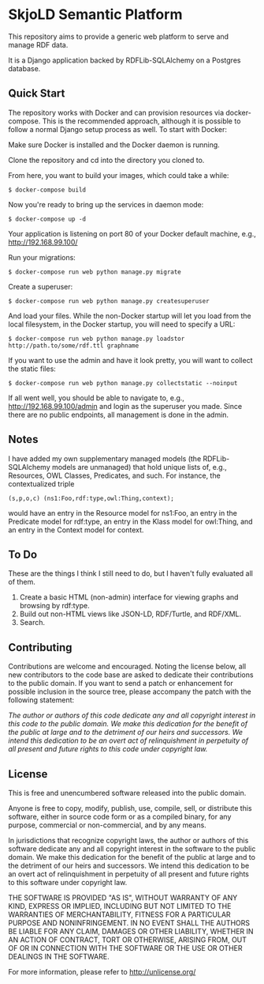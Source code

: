 SkjoLD Semantic Platform
========================

This repository aims to provide a generic web platform to serve and manage RDF data. 

It is a Django application backed by RDFLib-SQLAlchemy on a Postgres database.

Quick Start
-----------

The repository works with Docker and can provision resources via docker-compose. This is the recommended approach, although it is possible to follow a normal Django setup process as well. To start with Docker:

Make sure Docker is installed and the Docker daemon is running. 

Clone the repository and cd into the directory you cloned to.

From here, you want to build your images, which could take a while:

    $ docker-compose build

Now you're ready to bring up the services in daemon mode:

    $ docker-compose up -d

Your application is listening on port 80 of your Docker default machine, e.g., http://192.168.99.100/

Run your migrations:

    $ docker-compose run web python manage.py migrate

Create a superuser:

    $ docker-compose run web python manage.py createsuperuser

And load your files. While the non-Docker startup will let you load from the local filesystem, in the Docker startup, you will need to specify a URL:

    $ docker-compose run web python manage.py loadstor http://path.to/some/rdf.ttl graphname

If you want to use the admin and have it look pretty, you will want to collect the static files:

    $ docker-compose run web python manage.py collectstatic --noinput

If all went well, you should be able to navigate to, e.g., http://192.168.99.100/admin and login as the superuser you made. Since there are no public endpoints, all management is done in the admin.

Notes
-----
I have added my own supplementary managed models (the RDFLib-SQLAlchemy models are unmanaged) that hold unique lists of, e.g., Resources, OWL Classes, Predicates, and such. For instance, the contextualized triple 

    (s,p,o,c) (ns1:Foo,rdf:type,owl:Thing,context); 

would have an entry in the Resource model for ns1:Foo, an entry in the Predicate model for rdf:type, an entry in the Klass model for owl:Thing, and an entry in the Context model for context. 

To Do
-----

These are the things I think I still need to do, but I haven't fully evaluated all of them.

1. Create a basic HTML (non-admin) interface for viewing graphs and browsing by rdf:type.
2. Build out non-HTML views like JSON-LD, RDF/Turtle, and RDF/XML.
3. Search.

Contributing
------------

Contributions are welcome and encouraged. Noting the license below, all new contributors to the code base are asked to dedicate their contributions to the public domain. If you want to send a patch or enhancement for possible inclusion in the source tree, please accompany the patch with the following statement:

_The author or authors of this code dedicate any and all copyright interest in this code to the public domain. We make this dedication for the benefit of the public at large and to the detriment of our heirs and successors. We intend this dedication to be an overt act of relinquishment in perpetuity of all present and future rights to this code under copyright law._

License
-------

This is free and unencumbered software released into the public domain.

Anyone is free to copy, modify, publish, use, compile, sell, or
distribute this software, either in source code form or as a compiled
binary, for any purpose, commercial or non-commercial, and by any
means.

In jurisdictions that recognize copyright laws, the author or authors
of this software dedicate any and all copyright interest in the
software to the public domain. We make this dedication for the benefit
of the public at large and to the detriment of our heirs and
successors. We intend this dedication to be an overt act of
relinquishment in perpetuity of all present and future rights to this
software under copyright law.

THE SOFTWARE IS PROVIDED "AS IS", WITHOUT WARRANTY OF ANY KIND,
EXPRESS OR IMPLIED, INCLUDING BUT NOT LIMITED TO THE WARRANTIES OF
MERCHANTABILITY, FITNESS FOR A PARTICULAR PURPOSE AND NONINFRINGEMENT.
IN NO EVENT SHALL THE AUTHORS BE LIABLE FOR ANY CLAIM, DAMAGES OR
OTHER LIABILITY, WHETHER IN AN ACTION OF CONTRACT, TORT OR OTHERWISE,
ARISING FROM, OUT OF OR IN CONNECTION WITH THE SOFTWARE OR THE USE OR
OTHER DEALINGS IN THE SOFTWARE.

For more information, please refer to <http://unlicense.org/>
